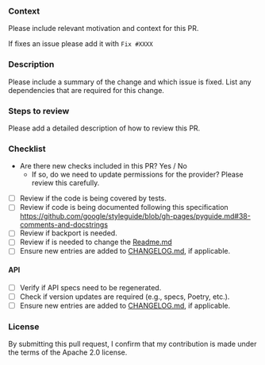 ### Context

Please include relevant motivation and context for this PR.

If fixes an issue please add it with `Fix #XXXX`

### Description

Please include a summary of the change and which issue is fixed. List any dependencies that are required for this change.

### Steps to review

Please add a detailed description of how to review this PR.

### Checklist

- Are there new checks included in this PR? Yes / No
    - If so, do we need to update permissions for the provider? Please review this carefully.
- [ ] Review if the code is being covered by tests.
- [ ] Review if code is being documented following this specification https://github.com/google/styleguide/blob/gh-pages/pyguide.md#38-comments-and-docstrings
- [ ] Review if backport is needed.
- [ ] Review if is needed to change the [Readme.md](https://github.com/prowler-cloud/prowler/blob/master/README.md)
- [ ] Ensure new entries are added to [CHANGELOG.md](https://github.com/prowler-cloud/prowler/blob/master/prowler/CHANGELOG.md), if applicable.

#### API
- [ ] Verify if API specs need to be regenerated.
- [ ] Check if version updates are required (e.g., specs, Poetry, etc.).
- [ ] Ensure new entries are added to [CHANGELOG.md](https://github.com/prowler-cloud/prowler/blob/master/api/CHANGELOG.md), if applicable.

### License

By submitting this pull request, I confirm that my contribution is made under the terms of the Apache 2.0 license.
